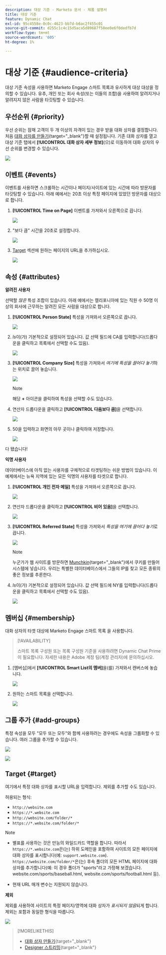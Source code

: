 ```yaml
---
description: 대상 기준 - Marketo 문서 - 제품 설명서
title: 대상 기준
feature: Dynamic Chat
exl-id: 95c4558e-0c0c-4623-bb7d-b6ac2f455c01
source-git-commit: d255c1c4c15d5aca5d89687f50ee0e6f0dedfb7d
workflow-type: tm+mt
source-wordcount: '605'
ht-degree: 1%

---
```


# 대상 기준 {#audience-criteria}

대상 기준 속성을 사용하면 Marketo Engage 스마트 목록과 유사하게 대상 대상을 정의할 수 있습니다. 유추, 개인 또는 회사 속성(또는 이들의 조합)을 사용하여 알려지거나 알려지지 않은 사람을 타깃팅할 수 있습니다.

## 우선순위 {#priority}

우선 순위는 잠재 고객이 두 개 이상의 자격이 있는 경우 받을 대화 상자를 결정합니다. 처음 [대화 상자를 만들기](/help/marketo/product-docs/demand-generation/dynamic-chat/automated-chat/create-a-dialogue.md){target="_blank"}할 때 설정됩니다. 기존 대화 상자를 열고 대상 기준 탭에서 **[!UICONTROL 대화 상자 세부 정보]**(으)로 이동하여 대화 상자의 우선 순위를 변경할 수 있습니다.

![](assets/audience-criteria-1.png)

## 이벤트 {#events}

이벤트를 사용하면 스크롤하는 시간이나 페이지/사이트에 있는 시간에 따라 방문자를 타깃팅할 수 있습니다. 아래 예에서는 20초 이상 특정 페이지에 있었던 방문자를 대상으로 합니다.

1. **[!UICONTROL Time on Page]** 이벤트를 가져와서 오른쪽으로 끕니다.

   ![](assets/audience-criteria-3.png)

1. &quot;보다 큼&quot; 시간을 20초로 설정합니다.

   ![](assets/audience-criteria-4.png)

1. [Target](#target) 섹션에 원하는 페이지의 URL을 추가하십시오.

   ![](assets/audience-criteria-5.png)

## 속성 {#attributes}

**알려진 사용자**

선택할 _많은_ 특성 조합이 있습니다. 아래 예에서는 캘리포니아에 있는 직원 수 50명 이상의 회사에 근무하는 알려진 모든 사람을 대상으로 합니다.

1. **[!UICONTROL Person State]** 특성을 가져와서 오른쪽으로 끕니다.

   ![](assets/audience-criteria-7.png)

1. _Is_&#x200B;이(가) 기본적으로 설정되어 있습니다. 값 선택 필드에 CA를 입력합니다(드롭다운을 클릭하고 목록에서 선택할 수도 있음).

   ![](assets/audience-criteria-8.png)

1. **[!UICONTROL Company Size]** 특성을 가져와서 _여기에 특성을 끌어다 놓기_&#x200B;하는 위치로 끌어 놓습니다.

   ![](assets/audience-criteria-9.png)

   >[!NOTE]
   >
   >해당 **+** 아이콘을 클릭하여 특성을 선택할 수도 있습니다.

1. 연산자 드롭다운을 클릭하고 **[!UICONTROL 다음보다 큼]**&#x200B;을 선택합니다.

   ![](assets/audience-criteria-10.png)

1. 50을 입력하고 화면의 아무 곳이나 클릭하여 저장합니다.

   ![](assets/audience-criteria-11.png)

다 됐습니다!

**익명 사용자**

데이터베이스에 아직 없는 사용자를 구체적으로 타겟팅하는 쉬운 방법이 있습니다. 이 예제에서는 뉴욕 지역에 있는 모든 익명의 사용자를 타겟으로 합니다.

1. **[!UICONTROL 개인 전자 메일]** 특성을 가져와서 오른쪽으로 끕니다.

   ![](assets/audience-criteria-12.png)

1. 연산자 드롭다운을 클릭하고 **[!UICONTROL 비어 있음]**&#x200B;을 선택합니다.

   ![](assets/audience-criteria-13.png)

1. **[!UICONTROL Referred State]** 특성을 가져와서 _특성을 여기에 끌어다 놓기_&#x200B;로 끕니다.

   ![](assets/audience-criteria-14.png)

   >[!NOTE]
   >
   >누군가가 웹 사이트를 방문하면 [Munchkin](/help/marketo/product-docs/administration/additional-integrations/add-munchkin-tracking-code-to-your-website.md){target="_blank"}에서 쿠키를 만들어 시스템에 넣습니다. 우리는 특별한 데이터베이스에서 그들의 IP를 찾고 모든 종류의 좋은 정보를 추론한다.

1. _Is_&#x200B;이(가) 기본적으로 설정되어 있습니다. 값 선택 필드에 NY를 입력합니다(드롭다운을 클릭하고 목록에서 선택할 수도 있음).

   ![](assets/audience-criteria-15.png)

## 멤버십 {#membership}

대화 상자의 타겟 대상에 Marketo Engage 스마트 목록 을 사용합니다.

>[!AVAILABILITY]
>
>스마트 목록 구성원 또는 목록 구성원 기준을 사용하려면 Dynamic Chat Prime이 필요합니다. 자세한 내용은 Adobe 계정 팀(계정 관리자)에 문의하십시오.

1. [멤버십]에서 **[!UICONTROL Smart List의 멤버]**&#x200B;을(를) 가져와서 캔버스에 놓습니다.

   ![](assets/audience-criteria-15a.png)

1. 원하는 스마트 목록을 선택합니다.

   ![](assets/audience-criteria-15b.png)

## 그룹 추가 {#add-groups}

특정 속성을 모두 &quot;모두 또는 모두&quot;와 함께 사용하려는 경우에도 속성을 그룹화할 수 있습니다. 여러 그룹을 추가할 수 있습니다.

![](assets/audience-criteria-16.png)

![](assets/audience-criteria-17.png)

## Target {#target}

여기에서 특정 대화 상자를 표시할 URL을 입력합니다. 제외를 추가할 수도 있습니다.

허용되는 형식:

* `http://website.com`
* `https://*.website.com`
* `http://website.com/folder/*`
* `https://*.website.com/folder/*`

>[!NOTE]
>
>* 별표를 사용하는 것은 만능의 와일드카드 역할을 합니다. 따라서 `https://*.website.com`은(는) 하위 도메인을 포함하여 사이트의 모든 페이지에 대화 상자를 표시합니다(예: `support.website.com`). `https://website.com/folder/*`은(는) 후속 폴더의 모든 HTML 페이지에 대화 상자를 추가합니다(예: 이 경우 폴더가 &quot;sports&quot;라고 가정해 보겠습니다. website.com/sports/baseball.html, website.com/sports/football.html 등).
>
>* 현재 URL 매개 변수는 지원되지 않습니다.

**제외**

제외를 사용하여 사이트의 특정 페이지/영역에 대화 상자가 _표시되지 않음_&#x200B;되게 합니다. 제외는 포함과 동일한 형식을 따릅니다.

![](assets/audience-criteria-18.png)

>[!MORELIKETHIS]
>
>* [대화 상자 만들기](/help/marketo/product-docs/demand-generation/dynamic-chat/automated-chat/create-a-dialogue.md){target="_blank"}
>* [Designer 스트리밍](/help/marketo/product-docs/demand-generation/dynamic-chat/automated-chat/stream-designer.md){target="_blank"}
